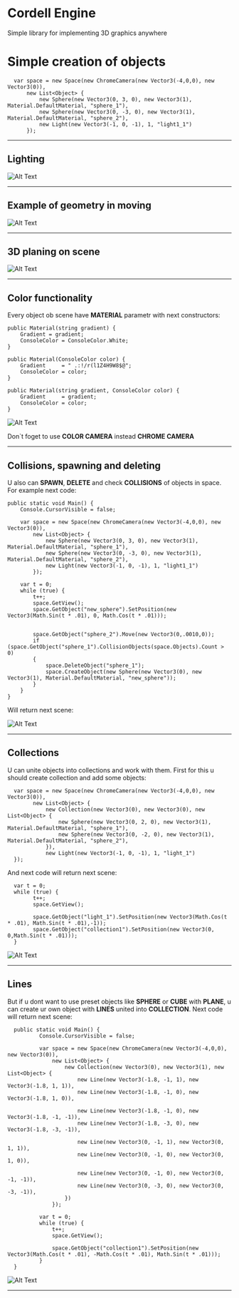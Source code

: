 # Cordell Engine
Simple library for implementing 3D graphics anywhere

# Simple creation of objects
      var space = new Space(new ChromeCamera(new Vector3(-4,0,0), new Vector3(0)), 
          new List<Object> {
              new Sphere(new Vector3(0, 3, 0), new Vector3(1), Material.DefaultMaterial, "sphere_1"),
              new Sphere(new Vector3(0, -3, 0), new Vector3(1), Material.DefaultMaterial, "sphere_2"),
              new Light(new Vector3(-1, 0, -1), 1, "light1_1")
          });

-----------------------------------
## Lighting 
![Alt Text](https://github.com/j1sk1ss/SharpEngine.EXMPL/blob/master/Seven.gif)

-----------------------------------
## Example of geometry in moving
![Alt Text](https://github.com/j1sk1ss/SharpEngine.EXMPL/blob/master/Second.gif)

-----------------------------------
## 3D planing on scene
![Alt Text](https://github.com/j1sk1ss/SharpEngine.EXMPL/blob/master/Fourth.gif)

-----------------------------------
## Color functionality
Every object ob scene have **MATERIAL** parametr with next constructors:

    public Material(string gradient) {
        Gradient = gradient;
        ConsoleColor = ConsoleColor.White;
    }

    public Material(ConsoleColor color) {
        Gradient     = " .:!/r(l1Z4H9W8$@";
        ConsoleColor = color;
    }

    public Material(string gradient, ConsoleColor color) {
        Gradient     = gradient;
        ConsoleColor = color;
    }

![Alt Text](https://github.com/j1sk1ss/SharpEngine.EXMPL/blob/master/Third.gif)

Don`t foget to use **COLOR CAMERA** instead **CHROME CAMERA**

-----------------------------------
## Collisions, spawning and deleting
U also can **SPAWN**, **DELETE** and check **COLLISIONS** of objects in space. For example next code:

    public static void Main() {
        Console.CursorVisible = false;
    
        var space = new Space(new ChromeCamera(new Vector3(-4,0,0), new Vector3(0)), 
            new List<Object> {
                new Sphere(new Vector3(0, 3, 0), new Vector3(1), Material.DefaultMaterial, "sphere_1"),
                new Sphere(new Vector3(0, -3, 0), new Vector3(1), Material.DefaultMaterial, "sphere_2"),
                new Light(new Vector3(-1, 0, -1), 1, "light1_1")
            });
    
        var t = 0;
        while (true) {
            t++;
            space.GetView();
            space.GetObject("new_sphere").SetPosition(new Vector3(Math.Sin(t * .01), 0, Math.Cos(t * .01)));
            
            
            space.GetObject("sphere_2").Move(new Vector3(0,.0010,0));
            if (space.GetObject("sphere_1").CollisionObjects(space.Objects).Count > 0)
            {
                space.DeleteObject("sphere_1");
                space.CreateObject(new Sphere(new Vector3(0), new Vector3(1), Material.DefaultMaterial, "new_sphere"));
            }
        }
    }

Will return next scene:

![Alt Text](https://github.com/j1sk1ss/SharpEngine.EXMPL/blob/master/Fives.gif)

-----------------------------------
## Collections
U can unite objects into collections and work with them. First for this u should create collection and add some objects:

      var space = new Space(new ChromeCamera(new Vector3(-4,0,0), new Vector3(0)), 
            new List<Object> {
                new Collection(new Vector3(0), new Vector3(0), new List<Object> {
                    new Sphere(new Vector3(0, 2, 0), new Vector3(1), Material.DefaultMaterial, "sphere_1"),   
                    new Sphere(new Vector3(0, -2, 0), new Vector3(1), Material.DefaultMaterial, "sphere_2"),   
                }),
                new Light(new Vector3(-1, 0, -1), 1, "light_1")
      });

And next code will return next scene:

      var t = 0;
      while (true) {
            t++;
            space.GetView();

            space.GetObject("light_1").SetPosition(new Vector3(Math.Cos(t * .01), Math.Sin(t * .01),-1));
            space.GetObject("collection1").SetPosition(new Vector3(0, 0,Math.Sin(t * .01)));
      }


![Alt Text](https://github.com/j1sk1ss/SharpEngine.EXMPL/blob/master/Six.gif)

-----------------------------------
## Lines
But if u dont want to use preset objects like **SPHERE** or **CUBE** with **PLANE**, u can create ur own object with **LINES** united into **COLLECTION**. Next code will return next scene:

      public static void Main() {
              Console.CursorVisible = false;
      
              var space = new Space(new ChromeCamera(new Vector3(-4,0,0), new Vector3(0)), 
                  new List<Object> {
                      new Collection(new Vector3(0), new Vector3(1), new List<Object> {
                          new Line(new Vector3(-1.8, -1, 1), new Vector3(-1.8, 1, 1)),
                          new Line(new Vector3(-1.8, -1, 0), new Vector3(-1.8, 1, 0)),
                      
                          new Line(new Vector3(-1.8, -1, 0), new Vector3(-1.8, -1, -1)),
                          new Line(new Vector3(-1.8, -3, 0), new Vector3(-1.8, -3, -1)),
                      
                          new Line(new Vector3(0, -1, 1), new Vector3(0, 1, 1)),
                          new Line(new Vector3(0, -1, 0), new Vector3(0, 1, 0)),
                      
                          new Line(new Vector3(0, -1, 0), new Vector3(0, -1, -1)),
                          new Line(new Vector3(0, -3, 0), new Vector3(0, -3, -1)),
                      })
                  });
      
              var t = 0;
              while (true) {
                  t++;
                  space.GetView();
                  
                  space.GetObject("collection1").SetPosition(new Vector3(Math.Cos(t * .01), -Math.Cos(t * .01), Math.Sin(t * .01)));
              }
      }

![Alt Text](https://github.com/j1sk1ss/SharpEngine.EXMPL/blob/master/Eight.gif)

-----------------------------------
